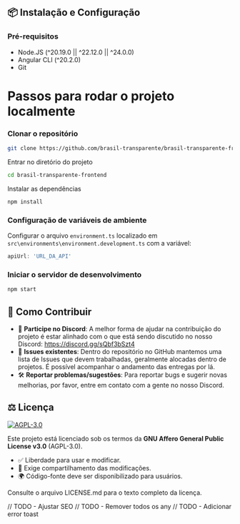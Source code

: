 ## 📦 Instalação e Configuração

### Pré-requisitos
- Node.JS (^20.19.0 || ^22.12.0 || ^24.0.0)
- Angular CLI (^20.2.0)
- Git

# Passos para rodar o projeto localmente

### Clonar o repositório
```bash
git clone https://github.com/brasil-transparente/brasil-transparente-frontend.git
```

Entrar no diretório do projeto
```bash
cd brasil-transparente-frontend
```

Instalar as dependências
```bash
npm install
```

### Configuração de variáveis de ambiente
Configurar o arquivo `environment.ts` localizado em `src\environments\environment.development.ts` com a variável: 
```typescript
apiUrl: 'URL_DA_API'
```

### Iniciar o servidor de desenvolvimento

```bash
npm start
```

## 🤝 Como Contribuir
- 📌 **Participe no Discord**: A melhor forma de ajudar na contribuição do projeto é estar alinhado com o que está sendo discutido no nosso Discord:
  https://discord.gg/sQbf3bSzt4
- 🐛 **Issues existentes**: Dentro do repositório no GitHub mantemos uma lista de Issues que devem trabalhadas, geralmente alocadas dentro de projetos. É possível acompanhar o andamento das entregas por lá.
- 🛠️ **Reportar problemas/sugestões**: Para reportar bugs e sugerir novas melhorias, por favor, entre em contato com a gente no nosso Discord.

## ⚖️ Licença
[![AGPL-3.0](https://img.shields.io/badge/License-AGPL_v3-blue.svg)](https://www.gnu.org/licenses/agpl-3.0)

Este projeto está licenciado sob os termos da **GNU Affero General Public License v3.0** (AGPL-3.0).
- ✅ Liberdade para usar e modificar.
- 🔁 Exige compartilhamento das modificações.
- 🌍 Código-fonte deve ser disponibilizado para usuários.

Consulte o arquivo LICENSE.md para o texto completo da licença.


// TODO - Ajustar SEO
// TODO - Remover todos os any
// TODO - Adicionar error toast
